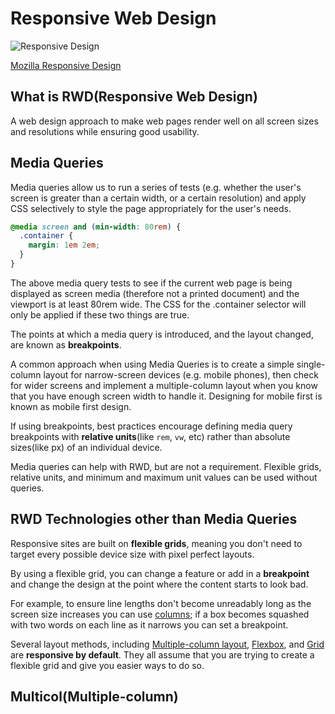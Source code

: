 # Responsive Web Design

![Responsive Design](/images/responsive_design.png)

[Mozilla Responsive Design](https://developer.mozilla.org/en-US/docs/Learn/CSS/CSS_layout/Responsive_Design)

## What is RWD(Responsive Web Design)

A web design approach to make web pages render well on all screen sizes and resolutions while ensuring good usability.

## Media Queries

Media queries allow us to run a series of tests (e.g. whether the user's screen is greater than a certain width, or a certain resolution) and apply CSS selectively to style the page appropriately for the user's needs.


``` css
@media screen and (min-width: 80rem) {
  .container {
    margin: 1em 2em;
  }
}
```

The above media query tests to see if the current web page is being displayed as screen media (therefore not a printed document) and the viewport is at least 80rem wide. The CSS for the .container selector will only be applied if these two things are true.

The points at which a media query is introduced, and the layout changed, are known as **breakpoints**.

A common approach when using Media Queries is to create a simple single-column layout for narrow-screen devices (e.g. mobile phones), then check for wider screens and implement a multiple-column layout when you know that you have enough screen width to handle it. Designing for mobile first is known as mobile first design.

If using breakpoints, best practices encourage defining media query breakpoints with **relative units**(like `rem`, `vw`, etc) rather than absolute sizes(like px) of an individual device.

Media queries can help with RWD, but are not a requirement. Flexible grids, relative units, and minimum and maximum unit values can be used without queries.

## RWD Technologies other than Media Queries

Responsive sites are built on **flexible grids**, meaning you don't need to target every possible device size with pixel perfect layouts.

By using a flexible grid, you can change a feature or add in a **breakpoint** and change the design at the point where the content starts to look bad. 

For example, to ensure line lengths don't become unreadably long as the screen size increases you can use [columns](https://developer.mozilla.org/en-US/docs/Web/CSS/columns); if a box becomes squashed with two words on each line as it narrows you can set a breakpoint.

Several layout methods, including [Multiple-column layout](https://developer.mozilla.org/en-US/docs/Learn/CSS/CSS_layout/Multiple-column_Layout), [Flexbox](https://developer.mozilla.org/en-US/docs/Learn/CSS/CSS_layout/Flexbox), and [Grid](https://developer.mozilla.org/en-US/docs/Learn/CSS/CSS_layout/Grids) are **responsive by default**. They all assume that you are trying to create a flexible grid and give you easier ways to do so.

## Multicol(Multiple-column)